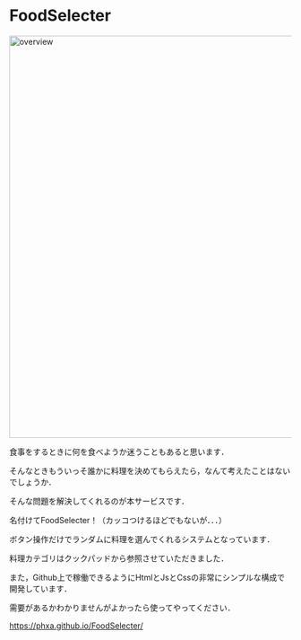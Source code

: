 # FoodSelecter

<img width="717" alt="overview" src="https://user-images.githubusercontent.com/69100913/134776332-5f93e3f3-0bad-4d39-8a76-2c04e956aa5c.png">

食事をするときに何を食べようか迷うこともあると思います．

そんなときもういっそ誰かに料理を決めてもらえたら，なんて考えたことはないでしょうか．

そんな問題を解決してくれるのが本サービスです．

名付けてFoodSelecter！（カッコつけるほどでもないが．．．）

ボタン操作だけでランダムに料理を選んでくれるシステムとなっています．

料理カテゴリはクックパッドから参照させていただきました．

また，Github上で稼働できるようにHtmlとJsとCssの非常にシンプルな構成で開発しています．

需要があるかわかりませんがよかったら使ってやってください．

https://phxa.github.io/FoodSelecter/
